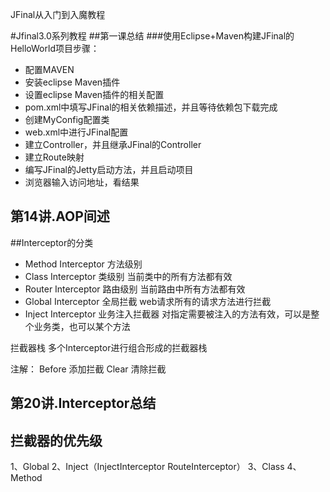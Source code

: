 JFinal从入门到入魔教程

#Jfinal3.0系列教程
##第一课总结
###使用Eclipse+Maven构建JFinal的HelloWorld项目步骤：
- 配置MAVEN
- 安装eclipse Maven插件
- 设置eclipse Maven插件的相关配置
- pom.xml中填写JFinal的相关依赖描述，并且等待依赖包下载完成
- 创建MyConfig配置类
- web.xml中进行JFinal配置
- 建立Controller，并且继承JFinal的Controller
- 建立Route映射
- 编写JFinal的Jetty启动方法，并且启动项目
- 浏览器输入访问地址，看结果

## 第14讲.AOP间述
##Interceptor的分类
- Method Interceptor 方法级别
- Class Interceptor 类级别 当前类中的所有方法都有效
- Router Interceptor 路由级别 当前路由中所有方法都有效
- Global Interceptor 全局拦截 web请求所有的请求方法进行拦截
- Inject Interceptor 业务注入拦截器 对指定需要被注入的方法有效，可以是整个业务类，也可以某个方法

拦截器栈 多个Interceptor进行组合形成的拦截器栈

注解：
Before 添加拦截
Clear  清除拦截

## 第20讲.Interceptor总结	
## 拦截器的优先级
1、Global
2、Inject（InjectInterceptor RouteInterceptor）
3、Class
4、Method






